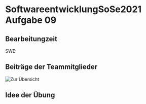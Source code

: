 # SoftwareentwicklungSoSe2021 Aufgabe 09

## Bearbeitungzeit

SWE: 

## Beiträge der Teammitglieder

![Zur Übersicht](https://github.com/<CI_REPOSITORY_OWNER>/<CI_REPOSITORY_NAME>/blob/analytics/Contributions.png)

## Idee der Übung

